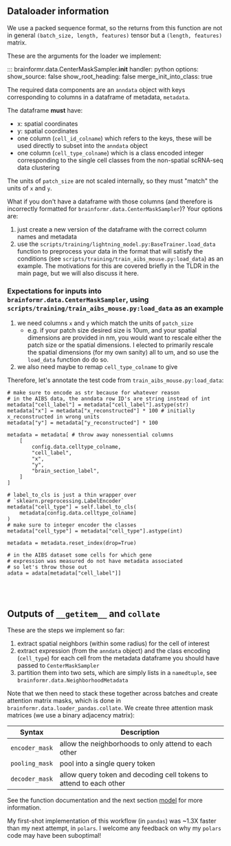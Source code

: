 ## Dataloader information
We use a packed sequence format, so the returns from this function are not in general `(batch_size, length, features)` tensor but a `(length, features)` matrix. 

These are the arguments for the loader we implement:

::: brainformr.data.CenterMaskSampler.__init__
	handler: python
	options:
	  show_source: false
	  show_root_heading: false
	  merge_init_into_class: true
	  

The required data components are an `anndata` object with keys corresponding to columns in a dataframe of metadata, `metadata`. 

The dataframe **must** have:

* x: spatial coordinates
* y: spatial coordinates
* one column (`cell_id_colname`) which refers to the keys, these will be used directly to subset into the `anndata` object
* one column (`cell_type_colname`) which is a class encoded integer corresponding to the single cell classes from the non-spatial scRNA-seq data clustering 

The units of `patch_size` are not scaled internally, so they must "match" the units of `x` and `y`. 

What if you don't have a dataframe with those columns (and therefore is incorrectly formatted for `brainformr.data.CenterMaskSampler`)? Your options are:

1. just create a new version of the dataframe with the correct column names and metadata 
2. use the `scripts/training/lightning_model.py:BaseTrainer.load_data` function to preprocess your data in the format that will satisfy the conditions (see `scripts/training/train_aibs_mouse.py:load_data`) as an example. The motivations for this are covered briefly in the TLDR in the main page, but we will also discuss it here. 

### Expectations for inputs into `brainformr.data.CenterMaskSampler`, using `scripts/training/train_aibs_mouse.py:load_data` as an example

1. we need columns `x` and `y` which match the units of `patch_size`
	- e.g. if your patch size desired size is 10um, and your spatial dimensions are provided in nm, you would want to rescale either the patch size or the spatial dimensions. I elected to primarily rescale the spatial dimensions (for my own sanity) all to um, and so use the `load_data` function do do so.
2. we also need maybe to remap `cell_type_colname` to give 

Therefore, let's annotate the test code from `train_aibs_mouse.py:load_data`:

```
# make sure to encode as str because for whatever reason
# in the AIBS data, the anndata row ID's are string instead of int
metadata["cell_label"] = metadata["cell_label"].astype(str) 
metadata["x"] = metadata["x_reconstructed"] * 100 # initially x_reconstructed in wrong units
metadata["y"] = metadata["y_reconstructed"] * 100

metadata = metadata[ # throw away nonessential columns
	[
		config.data.celltype_colname,
		"cell_label", 
		"x",
		"y",
		"brain_section_label",
	]
]

# label_to_cls is just a thin wrapper over 
# `sklearn.preprocessing.LabelEncoder`
metadata["cell_type"] = self.label_to_cls(
	metadata[config.data.celltype_colname]
)
# make sure to integer encoder the classes 
metadata["cell_type"] = metadata["cell_type"].astype(int)

metadata = metadata.reset_index(drop=True)

# in the AIBS dataset some cells for which gene 
# expression was measured do not have metadata associated
# so let's throw those out
adata = adata[metadata["cell_label"]]


```

<br>

## Outputs of `__getitem__` and `collate`

These are the steps we implement so far:

1. extract spatial neighbors (within some radius) for the cell of interest
2. extract expression (from the `anndata` object) and the class encoding (`cell_type`) for each cell from the metadata dataframe you should have passed to `CenterMaskSampler`
3. partition them into two sets, which are simply lists in a `namedtuple`, see `brainformr.data.NeighborhoodMetadata`

Note that we then need to stack these together across batches and create attention matrix masks, which is done in `brainformr.data.loader_pandas.collate`. We create three attention mask matrices (we use a binary adjacency matrix):

| Syntax      | Description |
| ----------- | ----------- |
| `encoder_mask`   | allow the neighborhoods to only attend to each other       |
| `pooling_mask`   | pool into a single query token        |
| `decoder_mask`   | allow query token and decoding cell tokens to attend to each other				| 

See the function documentation and the next section [model](model.md) for more information. 

My first-shot implementation of this workflow (in `pandas`) was ~1.3X faster than my next attempt, in `polars`. I welcome any feedback on why my `polars` code may have been suboptimal!
